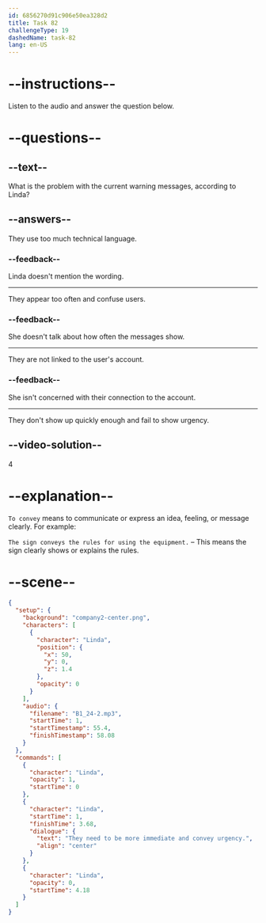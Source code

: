 ```yaml
---
id: 6856270d91c906e50ea328d2
title: Task 82
challengeType: 19
dashedName: task-82
lang: en-US
---
```


<!-- (Audio) Linda: They need to be more immediate and convey urgency. -->

# --instructions--

Listen to the audio and answer the question below.

# --questions--

## --text--

What is the problem with the current warning messages, according to Linda?

## --answers--

They use too much technical language.

### --feedback--

Linda doesn't mention the wording.

---

They appear too often and confuse users.

### --feedback--

She doesn't talk about how often the messages show.

---

They are not linked to the user's account.

### --feedback--

She isn't concerned with their connection to the account.

---

They don't show up quickly enough and fail to show urgency.

## --video-solution--

4

# --explanation--

`To convey` means to communicate or express an idea, feeling, or message clearly. For example:

`The sign conveys the rules for using the equipment.` – This means the sign clearly shows or explains the rules.

# --scene--

```json
{
  "setup": {
    "background": "company2-center.png",
    "characters": [
      {
        "character": "Linda",
        "position": {
          "x": 50,
          "y": 0,
          "z": 1.4
        },
        "opacity": 0
      }
    ],
    "audio": {
      "filename": "B1_24-2.mp3",
      "startTime": 1,
      "startTimestamp": 55.4,
      "finishTimestamp": 58.08
    }
  },
  "commands": [
    {
      "character": "Linda",
      "opacity": 1,
      "startTime": 0
    },
    {
      "character": "Linda",
      "startTime": 1,
      "finishTime": 3.68,
      "dialogue": {
        "text": "They need to be more immediate and convey urgency.",
        "align": "center"
      }
    },
    {
      "character": "Linda",
      "opacity": 0,
      "startTime": 4.18
    }
  ]
}
```
